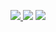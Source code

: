 <p align="center">
    <a href="https://github.com/carlkentor/github-readme-streak-stats">
        <img src="https://github-readme-streak-stats.herokuapp.com/?user=carlkentor&theme=black-ice&hide_border=true&stroke=0000&background=060A0CD0"/>
    </a>
    <a href="https://github.com/carlkentor/github-readme-stats"><img src="https://github-readme-stats.vercel.app/api?username=carlkentor&show_icons=true&count_private=true&theme=react&hide_border=true&bg_color=0D1117" /></a>
    <a href="https://github.com/SubhamRaoniar28/github-readme-activity-graph"><img src="https://activity-graph.herokuapp.com/graph?username=carlkentor&bg_color=0D1117&color=5BCDEC&line=5BCDEC&point=FFFFFF&hide_border=true" /></a>
</p>
